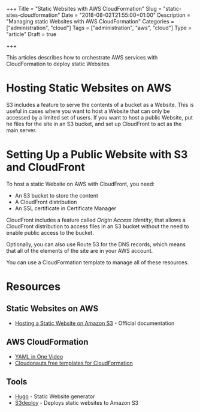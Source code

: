 +++
Title = "Static Websites with AWS CloudFormation"
Slug = "static-sites-cloudformation"
Date = "2018-08-02T21:55:00+01:00"
Description = "Managing static Websites with AWS CloudFormation"
Categories = ["administration", "cloud"]
Tags = ["administration", "aws", "cloud"]
Type = "article"
Draft = true

+++

This articles describes how to orchestrate AWS services with CloudFormation to deploy static Websites.

<!--more-->

# Hosting Static Websites on AWS

S3 includes a feature to serve the contents of a bucket as a Website. This is useful in cases where you want to host a Website that can only be accessed by a limited set of users. If you want to host a public Website, put he files for the site in an S3 bucket, and set up CloudFront to act as the main server.

# Setting Up a Public Website with S3 and CloudFront

To host a static Website on AWS with CloudFront, you need:

- An S3 bucket to store the content
- A CloudFront distribution
- An SSL certificate in Certificate Manager

CloudFront includes a feature called _Origin Access Identity_, that allows a CloudFront distribution to access files in an S3 bucket without the need to enable public access to the bucket.

Optionally, you can also use Route 53 for the DNS records, which means that all of the elements of the site are in your AWS account.

You can use a CloudFormation template to manage all of these resources.

# Resources

## Static Websites on AWS

- [Hosting a Static Website on Amazon S3](https://docs.aws.amazon.com/AmazonS3/latest/dev/WebsiteHosting.html) - Official documentation

## AWS CloudFormation

- [YAML in One Video](https://www.youtube.com/watch?v=cdLNKUoMc6c)
- [Cloudonauts free templates for CloudFormation](https://cloudonaut.io/templates-for-aws-cloudformation/)

## Tools

- [Hugo](https://gohugo.io) - Static Website generator
- [S3deploy](https://github.com/bep/s3deploy) - Deploys static websites to Amazon S3
